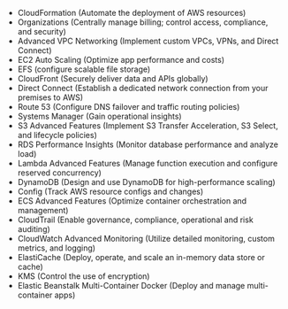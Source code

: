 - CloudFormation (Automate the deployment of AWS resources) 
- Organizations (Centrally manage billing; control access, compliance, and security) 
- Advanced VPC Networking (Implement custom VPCs, VPNs, and Direct Connect) 
- EC2 Auto Scaling (Optimize app performance and costs) 
- EFS (configure scalable file storage) 
- CloudFront (Securely deliver data and APIs globally) 
- Direct Connect (Establish a dedicated network connection from your premises to AWS) 
- Route 53 (Configure DNS failover and traffic routing policies) 
- Systems Manager (Gain operational insights) 
- S3 Advanced Features (Implement S3 Transfer Acceleration, S3 Select, and lifecycle policies) 
- RDS Performance Insights (Monitor database performance and analyze load) 
- Lambda Advanced Features (Manage function execution and configure reserved concurrency) 
- DynamoDB (Design and use DynamoDB for high-performance scaling) 
- Config (Track AWS resource configs and changes) 
- ECS Advanced Features (Optimize container orchestration and management) 
- CloudTrail (Enable governance, compliance, operational and risk auditing) 
- CloudWatch Advanced Monitoring (Utilize detailed monitoring, custom metrics, and logging) 
- ElastiCache (Deploy, operate, and scale an in-memory data store or cache) 
- KMS (Control the use of encryption) 
- Elastic Beanstalk Multi-Container Docker (Deploy and manage multi-container apps) 
